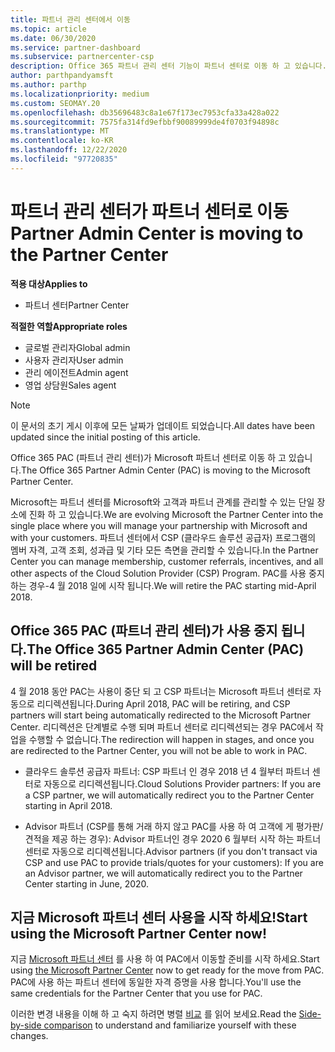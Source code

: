 ```yaml
---
title: 파트너 관리 센터에서 이동
ms.topic: article
ms.date: 06/30/2020
ms.service: partner-dashboard
ms.subservice: partnercenter-csp
description: Office 365 파트너 관리 센터 기능이 파트너 센터로 이동 하 고 있습니다. 파트너 센터에서 무엇을 의미 하 고 어떻게 할 수 있는지 알아보세요.
author: parthpandyamsft
ms.author: parthp
ms.localizationpriority: medium
ms.custom: SEOMAY.20
ms.openlocfilehash: db35696483c8a1e67f173ec7953cfa33a428a022
ms.sourcegitcommit: 7575fa314fd9efbbf90089999de4f0703f94898c
ms.translationtype: MT
ms.contentlocale: ko-KR
ms.lasthandoff: 12/22/2020
ms.locfileid: "97720835"
---
```

# <a name="partner-admin-center-is-moving-to-the-partner-center"></a><span data-ttu-id="4c808-104">파트너 관리 센터가 파트너 센터로 이동</span><span class="sxs-lookup"><span data-stu-id="4c808-104">Partner Admin Center is moving to the Partner Center</span></span>

<span data-ttu-id="4c808-105">**적용 대상**</span><span class="sxs-lookup"><span data-stu-id="4c808-105">**Applies to**</span></span>

- <span data-ttu-id="4c808-106">파트너 센터</span><span class="sxs-lookup"><span data-stu-id="4c808-106">Partner Center</span></span>

<span data-ttu-id="4c808-107">**적절한 역할**</span><span class="sxs-lookup"><span data-stu-id="4c808-107">**Appropriate roles**</span></span>
- <span data-ttu-id="4c808-108">글로벌 관리자</span><span class="sxs-lookup"><span data-stu-id="4c808-108">Global admin</span></span>
- <span data-ttu-id="4c808-109">사용자 관리자</span><span class="sxs-lookup"><span data-stu-id="4c808-109">User admin</span></span>
- <span data-ttu-id="4c808-110">관리 에이전트</span><span class="sxs-lookup"><span data-stu-id="4c808-110">Admin agent</span></span>
- <span data-ttu-id="4c808-111">영업 상담원</span><span class="sxs-lookup"><span data-stu-id="4c808-111">Sales agent</span></span>

> [!NOTE]  
> <span data-ttu-id="4c808-112">이 문서의 초기 게시 이후에 모든 날짜가 업데이트 되었습니다.</span><span class="sxs-lookup"><span data-stu-id="4c808-112">All dates have been updated since the initial posting of this article.</span></span>

<span data-ttu-id="4c808-113">Office 365 PAC (파트너 관리 센터)가 Microsoft 파트너 센터로 이동 하 고 있습니다.</span><span class="sxs-lookup"><span data-stu-id="4c808-113">The Office 365 Partner Admin Center (PAC) is moving to the Microsoft Partner Center.</span></span>

<span data-ttu-id="4c808-114">Microsoft는 파트너 센터를 Microsoft와 고객과 파트너 관계를 관리할 수 있는 단일 장소에 진화 하 고 있습니다.</span><span class="sxs-lookup"><span data-stu-id="4c808-114">We are evolving Microsoft the Partner Center into the single place where you will manage your partnership with Microsoft and with your customers.</span></span> <span data-ttu-id="4c808-115">파트너 센터에서 CSP (클라우드 솔루션 공급자) 프로그램의 멤버 자격, 고객 조회, 성과급 및 기타 모든 측면을 관리할 수 있습니다.</span><span class="sxs-lookup"><span data-stu-id="4c808-115">In the Partner Center you can manage membership, customer referrals, incentives, and all other aspects of the Cloud Solution Provider (CSP) Program.</span></span> <span data-ttu-id="4c808-116">PAC를 사용 중지 하는 경우-4 월 2018 일에 시작 됩니다.</span><span class="sxs-lookup"><span data-stu-id="4c808-116">We will retire the PAC starting mid-April 2018.</span></span>

## <a name="the-office-365-partner-admin-center-pac-will-be-retired"></a><span data-ttu-id="4c808-117">Office 365 PAC (파트너 관리 센터)가 사용 중지 됩니다.</span><span class="sxs-lookup"><span data-stu-id="4c808-117">The Office 365 Partner Admin Center (PAC) will be retired</span></span>

<span data-ttu-id="4c808-118">4 월 2018 동안 PAC는 사용이 중단 되 고 CSP 파트너는 Microsoft 파트너 센터로 자동으로 리디렉션됩니다.</span><span class="sxs-lookup"><span data-stu-id="4c808-118">During April 2018, PAC will be retiring, and CSP partners will start being automatically redirected to the Microsoft Partner Center.</span></span> <span data-ttu-id="4c808-119">리디렉션은 단계별로 수행 되며 파트너 센터로 리디렉션되는 경우 PAC에서 작업을 수행할 수 없습니다.</span><span class="sxs-lookup"><span data-stu-id="4c808-119">The redirection will happen in stages, and once you are redirected to the Partner Center, you will not be able to work in PAC.</span></span> 

- <span data-ttu-id="4c808-120">클라우드 솔루션 공급자 파트너: CSP 파트너 인 경우 2018 년 4 월부터 파트너 센터로 자동으로 리디렉션됩니다.</span><span class="sxs-lookup"><span data-stu-id="4c808-120">Cloud Solutions Provider partners: If you are a CSP partner, we will automatically redirect you to the Partner Center starting in April 2018.</span></span>

- <span data-ttu-id="4c808-121">Advisor 파트너 (CSP를 통해 거래 하지 않고 PAC를 사용 하 여 고객에 게 평가판/견적을 제공 하는 경우): Advisor 파트너인 경우 2020 6 월부터 시작 하는 파트너 센터로 자동으로 리디렉션됩니다.</span><span class="sxs-lookup"><span data-stu-id="4c808-121">Advisor partners (if you don't transact via CSP and use PAC to provide trials/quotes for your customers): If you are an Advisor partner, we will automatically redirect you to the Partner Center starting in June, 2020.</span></span>

## <a name="start-using-the-microsoft-partner-center-now"></a><span data-ttu-id="4c808-122">지금 Microsoft 파트너 센터 사용을 시작 하세요!</span><span class="sxs-lookup"><span data-stu-id="4c808-122">Start using the Microsoft Partner Center now!</span></span>

<span data-ttu-id="4c808-123">지금 [Microsoft 파트너 센터](https://partnercenter.microsoft.com/) 를 사용 하 여 PAC에서 이동할 준비를 시작 하세요.</span><span class="sxs-lookup"><span data-stu-id="4c808-123">Start using [the Microsoft Partner Center](https://partnercenter.microsoft.com/) now to get ready for the move from PAC.</span></span>  <span data-ttu-id="4c808-124">PAC에 사용 하는 파트너 센터에 동일한 자격 증명을 사용 합니다.</span><span class="sxs-lookup"><span data-stu-id="4c808-124">You'll use the same credentials for the Partner Center that you use for PAC.</span></span>

<span data-ttu-id="4c808-125">이러한 변경 내용을 이해 하 고 숙지 하려면 병렬 [비교](moving-from-pac-to-pc.md) 를 읽어 보세요.</span><span class="sxs-lookup"><span data-stu-id="4c808-125">Read the [Side-by-side comparison](moving-from-pac-to-pc.md) to understand and familiarize yourself with these changes.</span></span>